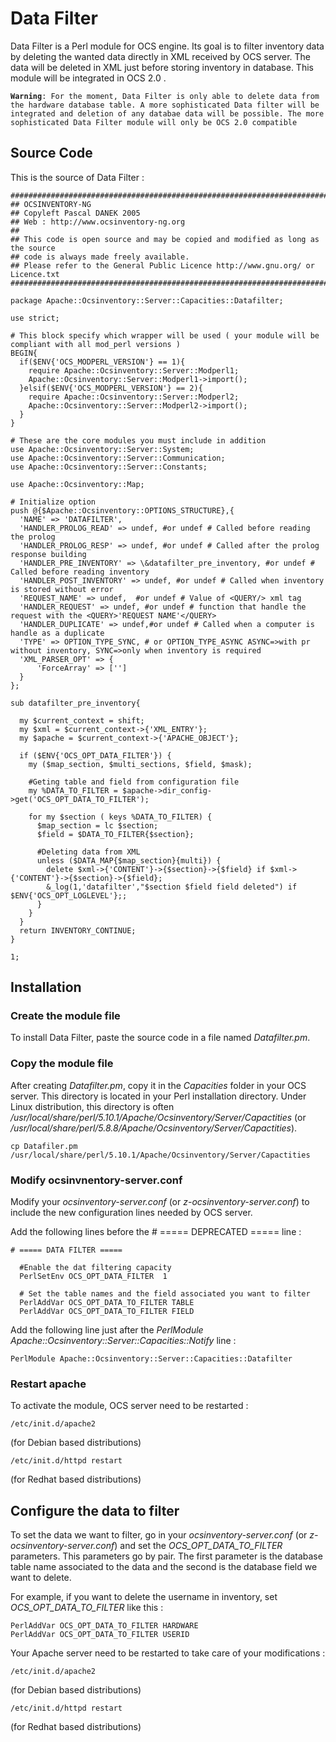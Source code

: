 # Data Filter

Data Filter is a Perl module for OCS engine. Its goal is to filter inventory data by deleting the wanted
data directly in XML received by OCS server. The data will be deleted in XML just before storing inventory
in database. This module will be integrated in OCS 2.0 .

**`Warning`**`: For the moment, Data Filter is only able to delete data from the hardware database table.
A more sophisticated Data filter will be integrated and deletion of any databae data will be possible.
The more sophisticated Data Filter module will only be OCS 2.0 compatible`

## Source Code

This is the source of Data Filter :

    ################################################################################
    ## OCSINVENTORY-NG
    ## Copyleft Pascal DANEK 2005
    ## Web : http://www.ocsinventory-ng.org
    ##
    ## This code is open source and may be copied and modified as long as the source
    ## code is always made freely available.
    ## Please refer to the General Public Licence http://www.gnu.org/ or Licence.txt
    ################################################################################

    package Apache::Ocsinventory::Server::Capacities::Datafilter;

    use strict;

    # This block specify which wrapper will be used ( your module will be compliant with all mod_perl versions )
    BEGIN{
      if($ENV{'OCS_MODPERL_VERSION'} == 1){
        require Apache::Ocsinventory::Server::Modperl1;
        Apache::Ocsinventory::Server::Modperl1->import();
      }elsif($ENV{'OCS_MODPERL_VERSION'} == 2){
        require Apache::Ocsinventory::Server::Modperl2;
        Apache::Ocsinventory::Server::Modperl2->import();
      }
    }

    # These are the core modules you must include in addition
    use Apache::Ocsinventory::Server::System;
    use Apache::Ocsinventory::Server::Communication;
    use Apache::Ocsinventory::Server::Constants;

    use Apache::Ocsinventory::Map;

    # Initialize option
    push @{$Apache::Ocsinventory::OPTIONS_STRUCTURE},{
      'NAME' => 'DATAFILTER',
      'HANDLER_PROLOG_READ' => undef, #or undef # Called before reading the prolog
      'HANDLER_PROLOG_RESP' => undef, #or undef # Called after the prolog response building
      'HANDLER_PRE_INVENTORY' => \&datafilter_pre_inventory, #or undef # Called before reading inventory
      'HANDLER_POST_INVENTORY' => undef, #or undef # Called when inventory is stored without error
      'REQUEST_NAME' => undef,  #or undef # Value of <QUERY/> xml tag
      'HANDLER_REQUEST' => undef, #or undef # function that handle the request with the <QUERY>'REQUEST NAME'</QUERY>
      'HANDLER_DUPLICATE' => undef,#or undef # Called when a computer is handle as a duplicate
      'TYPE' => OPTION_TYPE_SYNC, # or OPTION_TYPE_ASYNC ASYNC=>with pr without inventory, SYNC=>only when inventory is required
      'XML_PARSER_OPT' => {
          'ForceArray' => ['']
      }
    };

    sub datafilter_pre_inventory{

      my $current_context = shift;
      my $xml = $current_context->{'XML_ENTRY'};
      my $apache = $current_context->{'APACHE_OBJECT'};

      if ($ENV{'OCS_OPT_DATA_FILTER'}) {
        my ($map_section, $multi_sections, $field, $mask);

        #Geting table and field from configuration file
        my %DATA_TO_FILTER = $apache->dir_config->get('OCS_OPT_DATA_TO_FILTER');

        for my $section ( keys %DATA_TO_FILTER) {
          $map_section = lc $section;
          $field = $DATA_TO_FILTER{$section};

          #Deleting data from XML
          unless ($DATA_MAP{$map_section}{multi}) {
            delete $xml->{'CONTENT'}->{$section}->{$field} if $xml->{'CONTENT'}->{$section}->{$field};
            &_log(1,'datafilter',"$section $field field deleted") if $ENV{'OCS_OPT_LOGLEVEL'};;
          }
        }
      }
      return INVENTORY_CONTINUE;
    }

    1;

## Installation

### **Create the module file**

To install Data Filter, paste the source code in a file named _Datafilter.pm_.

### **Copy the module file**

After creating _Datafilter.pm_, copy it in the _Capacities_ folder in your OCS server. This directory
is located in your Perl installation directory. Under Linux distribution, this directory is often
_/usr/local/share/perl/5.10.1/Apache/Ocsinventory/Server/Capactities_
(or _/usr/local/share/perl/5.8.8/Apache/Ocsinventory/Server/Capactities_).

    cp Datafiler.pm /usr/local/share/perl/5.10.1/Apache/Ocsinventory/Server/Capactities

### **Modify ocsinvnentory-server.conf**

Modify your _ocsinventory-server.conf_ (or _z-ocsinventory-server.conf_) to include the new
configuration lines needed by OCS server.

Add the following lines before the # ===== DEPRECATED ===== line :

    # ===== DATA FILTER =====

      #Enable the dat filtering capacity
      PerlSetEnv OCS_OPT_DATA_FILTER  1

      # Set the table names and the field associated you want to filter
      PerlAddVar OCS_OPT_DATA_TO_FILTER TABLE
      PerlAddVar OCS_OPT_DATA_TO_FILTER FIELD

Add the following line just after the _PerlModule Apache::Ocsinventory::Server::Capacities::Notify_ line :

    PerlModule Apache::Ocsinventory::Server::Capacities::Datafilter

### **Restart apache**

To activate the module, OCS server need to be restarted :

    /etc/init.d/apache2

(for Debian based distributions)

    /etc/init.d/httpd restart

(for Redhat based distributions)

## Configure the data to filter

To set the data we want to filter, go in your _ocsinventory-server.conf_ (or _z-ocsinventory-server.conf_)
and set the _OCS_OPT_DATA_TO_FILTER_ parameters. This parameters go by pair. The first parameter
is the database table name associated to the data and the second is the database field we want to delete.

For example, if you want to delete the username in inventory, set _OCS_OPT_DATA_TO_FILTER_ like this :

    PerlAddVar OCS_OPT_DATA_TO_FILTER HARDWARE
    PerlAddVar OCS_OPT_DATA_TO_FILTER USERID

Your Apache server need to be restarted to take care of your modifications :

    /etc/init.d/apache2

(for Debian based distributions)

    /etc/init.d/httpd restart

(for Redhat based distributions)